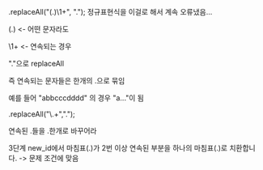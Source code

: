.replaceAll("(.)\\1+", ".");
정규표현식을 이걸로 해서 계속 오류냈음...

(.) <- 어떤 문자라도

\\1+ <- 연속되는 경우

"."으로 replaceAll

즉 연속되는 문자들은 한개의 .으로 묶임

예를 들어 "abbcccdddd" 의 경우 "a..."이 됨


.replaceAll("\\.+",".");

연속된 .들을 .한개로 바꾸어라

3단계 new_id에서 마침표(.)가 2번 이상 연속된 부분을 하나의 마침표(.)로 치환합니다. -> 문제 조건에 맞음
